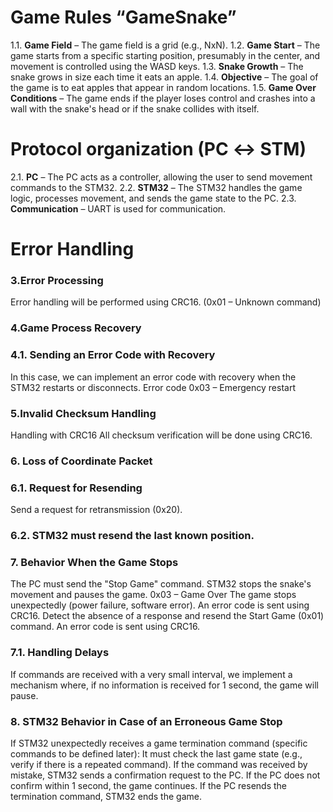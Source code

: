 # Game Rules “GameSnake”
1.1. __Game Field__ – The game field is a grid (e.g., NxN).
1.2. __Game Start__ – The game starts from a specific starting position, presumably         in the center, and movement is controlled using the WASD keys.
1.3. __Snake Growth__ – The snake grows in size each time it eats an apple.
1.4. __Objective__ – The goal of the game is to eat apples that appear in random locations.
1.5. __Game Over Conditions__ – The game ends if the player loses control and crashes into a wall with the snake's head or if the snake collides with itself.
# Protocol organization (PC ↔ STM)
2.1. __PC__ – The PC acts as a controller, allowing the user to send movement commands to the STM32.
2.2. __STM32__ – The STM32 handles the game logic, processes movement, and sends the game state to the PC.
2.3. __Communication__ – UART is used for communication.
# Error Handling
### 3.Error Processing
Error handling will be performed using CRC16. (0x01 – Unknown command)
### 4.Game Process Recovery
### 4.1. Sending an Error Code with Recovery
In this case, we can implement an error code with recovery when the STM32 restarts or disconnects. Error code 0x03 – Emergency restart
### 5.Invalid Checksum Handling
Handling with CRC16
All checksum verification will be done using CRC16.
### 6. Loss of Coordinate Packet
### 6.1. Request for Resending
Send a request for retransmission (0x20).
### 6.2. STM32 must resend the last known position.
### 7. Behavior When the Game Stops
The PC must send the "Stop Game" command. STM32 stops the snake's movement and pauses the game.
0x03 – Game Over
The game stops unexpectedly (power failure, software error). An error code is sent using CRC16.
Detect the absence of a response and resend the Start Game (0x01) command. An error code is sent using CRC16.
### 7.1. Handling Delays
If commands are received with a very small interval, we implement a mechanism where, if no information is received for 1 second, the game will pause.
### 8. STM32 Behavior in Case of an Erroneous Game Stop
If STM32 unexpectedly receives a game termination command (specific commands to be defined later):
It must check the last game state (e.g., verify if there is a repeated command).
If the command was received by mistake, STM32 sends a confirmation request to the PC.
If the PC does not confirm within 1 second, the game continues.
If the PC resends the termination command, STM32 ends the game.


